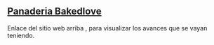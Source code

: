 ##  [Panaderia Bakedlove](https://isiszapata2001.github.io/)

Enlace del sitio web arriba , para visualizar los avances que se vayan teniendo. 
